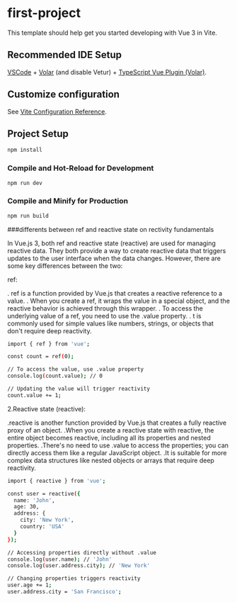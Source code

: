 # first-project

This template should help get you started developing with Vue 3 in Vite.

## Recommended IDE Setup

[VSCode](https://code.visualstudio.com/) + [Volar](https://marketplace.visualstudio.com/items?itemName=Vue.volar) (and disable Vetur) + [TypeScript Vue Plugin (Volar)](https://marketplace.visualstudio.com/items?itemName=Vue.vscode-typescript-vue-plugin).

## Customize configuration

See [Vite Configuration Reference](https://vitejs.dev/config/).

## Project Setup

```sh
npm install
```

### Compile and Hot-Reload for Development

```sh
npm run dev
```

### Compile and Minify for Production

```sh
npm run build
```
###differents between ref and reactive state on rectivity fundamentals

In Vue.js 3, both ref and reactive state (reactive) are used for managing reactive data. They both provide a way to create reactive data that triggers updates to the user interface when the data changes. However, there are some key differences between the two:

ref:

. ref is a function provided by Vue.js that creates a reactive reference to a value.
. When you create a ref, it wraps the value in a special object, and the reactive behavior is achieved through this wrapper.
. To access the underlying value of a ref, you need to use the .value property.
. t is commonly used for simple values like numbers, strings, or objects that don't require deep reactivity.

```sh
import { ref } from 'vue';

const count = ref(0);

// To access the value, use .value property
console.log(count.value); // 0

// Updating the value will trigger reactivity
count.value += 1;

```
2.Reactive state (reactive):

.reactive is another function provided by Vue.js that creates a fully reactive proxy of an object.
.When you create a reactive state with reactive, the entire object becomes reactive, including all its properties and nested properties.
.There's no need to use .value to access the properties; you can directly access them like a regular JavaScript object.
.It is suitable for more complex data structures like nested objects or arrays that require deep reactivity.

```sh
import { reactive } from 'vue';

const user = reactive({
  name: 'John',
  age: 30,
  address: {
    city: 'New York',
    country: 'USA'
  }
});

// Accessing properties directly without .value
console.log(user.name); // 'John'
console.log(user.address.city); // 'New York'

// Changing properties triggers reactivity
user.age += 1;
user.address.city = 'San Francisco';


```
